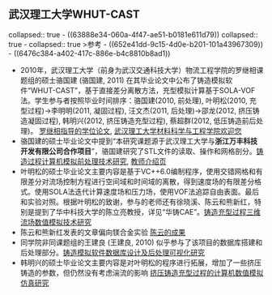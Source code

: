 ## 武汉理工大学WHUT-CAST
collapsed:: true
	- ((63888e34-060a-4f47-ae51-b0181e611d79))
	  collapsed:: true
		- collapsed:: true
		  >参考
			- ((652e41dd-9c15-4d0e-b201-101a43967309))
			- ((6476c384-a402-417c-886e-b4c8810b8ad1))
- 2010年，武汉理工大学（前身为武汉交通科技大学）物流工程学院的罗继相课题组的硕士骆国建 (骆国建, 2011) 在其毕业论文中公布了铸造模拟软件“WHUT-CAST”，基于直接差分离散方法，充型模拟计算基于SOLA-VOF法。学生参与者按照毕业时间排序：骆国建(2010, 前处理), 叶明松(2010, 充型过程)->李明明(2011, 凝固过程), 汪文杰(2011, 后处理)->邵龙(2012, 挤压铸造凝固过程), 韩明兴(2012, 挤压铸造充型过程), 蔡超群(2012, 低压铸造前后处理)。 [罗继相指导的学位论文](https://www.zhizhen.com/s?strchannel=3%2C5&adv=DT%28%28F%3D%22%E7%BD%97%E7%BB%A7%E7%9B%B8%22%29+AND+%28O%3D%27%E6%AD%A6%E6%B1%89%E7%90%86%E5%B7%A5%E5%A4%A7%E5%AD%A6%27%29%29&aorp=a&size=15&isort=2&x=0_445&version=v2), [武汉理工大学材料科学与工程学院欢迎您](http://smse.whut.edu.cn/yjspy/xsdw/sdxx/201106/t20110617_63978.htm)
- 骆国建的硕士毕业论文中提到“本研究课题源于武汉理工大学与**浙江万丰科技开发有限公司合作项目**”，骆国建研究了STL文件的读取、操作和网格剖分。[铸造过程计算机模拟前处理技术研究](https://d.wanfangdata.com.cn/thesis/ChJUaGVzaXNOZXdTMjAyMzA5MDESCFkxNjg1MjMwGghiNGpteGc0MQ%3D%3D), [教师介绍页](https://www.icourses.cn/web/sword/portal/teacherDetails?userId=ff80808140dacaef0140e30e7468146b)
- 叶明松的硕士毕业论文主要内容是基于VC++6.0编制程序，使用交错网格和有限差分对流场控制方程进行空间域和时间域的离散，得到速度场的有限差分格式。使用SOLA法迭代计算速度场和压力场，使用VOF法追踪自由表面。最后和实验对照。根据叶明松的致谢，参与的老师还有徐晓溪、陈云和熊新红，特别是提到了华中科技大学的陈立亮教授，详见“华铸CAE”。[铸造充型过程三维流场数值模拟技术研究](https://d.wanfangdata.com.cn/thesis/ChJUaGVzaXNOZXdTMjAyMzA5MDESCFkxNjg1MjI5GggxaDN5bWFnMQ%3D%3D)
- 陈云和熊新红发表的文章偏向镁合金实验 [陈云的成果](https://www.zhizhen.com/s?adv=%28A%3D%22%E9%99%88%E4%BA%91%22%29+AND+%28O%3D%27%E6%AD%A6%E6%B1%89%E7%90%86%E5%B7%A5%E5%A4%A7%E5%AD%A6%27%29+AND+%28Su%3D%27%E9%93%B8%27%29&aorp=a&size=15&isort=2&x=0_445)
- 同学院非同课题组的王建良 (王建良, 2010) 似乎参与了该项目的数据库搭建和后处理部分。[铸造模拟软件数据库设计及后处理可视化研究](https://d.wanfangdata.com.cn/thesis/ChJUaGVzaXNOZXdTMjAyMzA5MDESCFkxNjg1MjIzGghuajllbjk1ZQ%3D%3D)
- 韩明兴的硕士毕业论文主要内容是对叶明松的程序进行拓展，增加了一些挤压铸造的参数，但仍然没有考虑湍流的影响 [挤压铸造充型过程的计算机数值模拟仿真研究](https://d.wanfangdata.com.cn/thesis/ChJUaGVzaXNOZXdTMjAyMzA5MDESCFkyMDk5ODU0GghwZGtqZjQ4Yw%3D%3D)